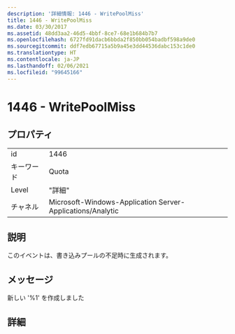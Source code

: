 ```yaml
---
description: '詳細情報: 1446 - WritePoolMiss'
title: 1446 - WritePoolMiss
ms.date: 03/30/2017
ms.assetid: 48dd3aa2-46d5-4bbf-8ce7-68e1b684b7b7
ms.openlocfilehash: 6727fd91dacb6bbda2f850bb054badbf598a9de0
ms.sourcegitcommit: ddf7edb67715a5b9a45e3dd44536dabc153c1de0
ms.translationtype: HT
ms.contentlocale: ja-JP
ms.lasthandoff: 02/06/2021
ms.locfileid: "99645166"
---
```

# <a name="1446---writepoolmiss"></a>1446 - WritePoolMiss

## <a name="properties"></a>プロパティ  
  
|||  
|-|-|  
|id|1446|  
|キーワード|Quota|  
|Level|"詳細"|  
|チャネル|Microsoft-Windows-Application Server-Applications/Analytic|  
  
## <a name="description"></a>説明  

 このイベントは、書き込みプールの不足時に生成されます。  
  
## <a name="message"></a>メッセージ  

 新しい '%1' を作成しました  
  
## <a name="details"></a>詳細
